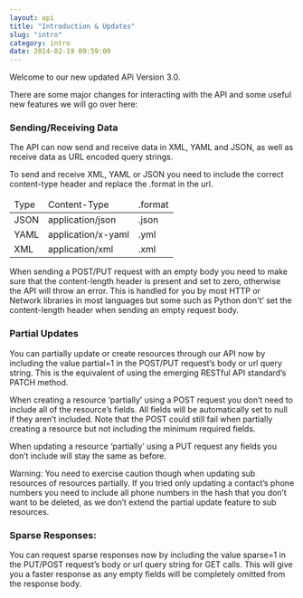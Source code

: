 ```yaml
---
layout: api
title: "Introduction & Updates"
slug: "intro"
category: intro
date: 2014-02-19 09:59:09
---
```



<p>Welcome to our new updated APi Version 3.0.</p>
<p>There are some major changes for interacting with the API and some useful new features we will go over here:</p>
<h3>Sending/Receiving Data</h3>
<p>The API can now send <span class="underlined">and</span> receive data in XML, YAML and JSON, as well as receive data as URL encoded query strings.</p>
<p>To send and receive XML, YAML or JSON you need to include the correct content-type header and replace the .format in the url.</p>
<table class="table table-striped table-bordered">
  <thead>
    <tr>
      <td>Type</td>
      <td>Content-Type</td>
      <td>.format</td>
    </tr>
  </thead>
  <tbody>
    <tr>
      <td class="name">JSON</td>
      <td>application/json</td>
      <td>.json</td>
    </tr>
    <tr>
      <td class="name">YAML</td>
      <td>application/x-yaml</td>
      <td>.yml</td>
    </tr>
    <tr>
      <td class="name">XML</td>
      <td>application/xml</td>
      <td>.xml</td>
    </tr>
  </tbody>
</table>
<p>When sending a <span class="post-text">POST</span>/<span class="put-text">PUT</span> request with an empty body you need to make sure that the content-length header is present and set to zero, otherwise the API will throw an error. This is handled for you by most HTTP or Network libraries in most languages but some such as Python don't’ set the content-length header when sending an empty request body.</p>
<h3>Partial Updates</h3>
<p>You can partially update or create resources through our API now by including the value partial=1 in the <span class="post-text">POST</span>/<span class="put-text">PUT</span> request’s body or url query string. This is the equivalent of using the emerging RESTful API standard’s PATCH method.</p>
<p>When creating a resource ‘partially’ using a <span class="post-text">POST</span> request you don’t need to include all of the resource’s fields. All fields will be automatically set to null if they aren’t included. Note that the <span class="post-text">POST</span> could still fail when partially creating a resource but not including the minimum required fields.</p> 
<p>When updating a resource ‘partially’ using a <span class="put-text">PUT</span> request any fields you don’t include will stay the same as before.</p>
<p><span class="strong">Warning:</span> You need to exercise caution though when updating sub resources of resources partially. If you tried only updating a contact’s phone numbers you need to include all phone numbers in the hash that you don’t want to be deleted, as we don’t extend the partial update feature to sub resources.</p>
<h3>Sparse Responses:</h3>
<p>You can request sparse responses now by including the value sparse=1 in the <span class="put-text">PUT</span>/<span class="post-text">POST</span> request’s body or url query string for GET calls. This will give you a faster response as any empty fields will be completely omitted from the response body.</p>

